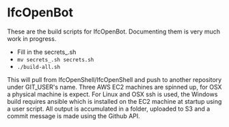 IfcOpenBot
==========

These are the build scripts for IfcOpenBot. Documenting them is very much
work in progress.

* Fill in the secrets_.sh
* `mv secrets_.sh secrets.sh`
* `./build-all.sh`

This will pull from IfcOpenShell/IfcOpenShell and push to another
repository under GIT_USER's name. Three AWS EC2 machines are spinned up, for
OSX a physical machine is expect. For Linux and OSX ssh is used, the Windows
build requires ansible which is installed on the EC2 machine at startup
using a user script. All output is accumulated in a folder, uploaded to S3
and a commit message is made using the Github API.
